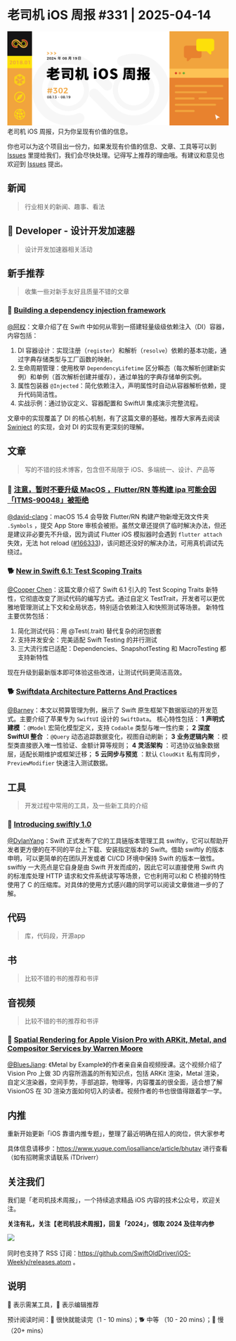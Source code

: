 # 老司机 iOS 周报 #331 | 2025-04-14

![ios-weekly](https://github.com/SwiftOldDriver/iOS-Weekly/blob/master/assets/weekly-header/302.jpg?raw=true)
老司机 iOS 周报，只为你呈现有价值的信息。

你也可以为这个项目出一份力，如果发现有价值的信息、文章、工具等可以到 [Issues](https://github.com/SwiftOldDriver/iOS-Weekly/issues) 里提给我们，我们会尽快处理。记得写上推荐的理由哦。有建议和意见也欢迎到 [Issues](https://github.com/SwiftOldDriver/iOS-Weekly/issues) 提出。

## 新闻

> 行业相关的新闻、趣事、看法

##  Developer - 设计开发加速器

> 设计开发加速器相关活动

## 新手推荐

> 收集一些对新手友好且质量不错的文章

### 🐎 [Building a dependency injection framework](https://tanaschita.com/dependency-injection-building-lightweight-container/)

[@阿权](https://github.com/bqlin)：文章介绍了在 Swift 中如何从零到一搭建轻量级级依赖注入（DI）容器，内容包括：

1. DI 容器设计：实现注册（`register`）和解析（`resolve`）依赖的基本功能，通过字典存储类型与工厂函数的映射。
2. 生命周期管理：使用枚举 `DependencyLifetime` 区分瞬态（每次解析创建新实例）和单例（首次解析创建并缓存），通过单独的字典存储单例实例。
3. 属性包装器 `@Injected`：简化依赖注入，声明属性时自动从容器解析依赖，提升代码简洁性。
4. 实战示例：通过协议定义、容器配置和 SwiftUI 集成演示完整流程。

文章中的实现覆盖了 DI 的核心机制，有了这篇文章的基础，推荐大家再去阅读 [Swinject](https://github.com/Swinject/Swinject) 的实现，会对 DI 的实现有更深刻的理解。

## 文章

> 写的不错的技术博客，包含但不局限于 iOS、多端统一、设计、产品等

### 🐎 [注意，暂时不要升级 MacOS ，Flutter/RN 等构建 ipa 可能会因 「ITMS-90048」被拒绝](https://mp.weixin.qq.com/s/s9fJWOJNhOf9Beu60VDQUA)

[@david-clang](https://github.com/david-clang)：macOS 15.4 会导致 Flutter/RN 构建产物新增无效文件夹 `.Symbols` ，提交 App Store 审核会被拒。虽然文章还提供了临时解决办法，但还是建议非必要先不升级，因为调试 Flutter iOS 模拟器时会遇到 `flutter attach` 失效，无法 hot reload ([#166333](https://github.com/flutter/flutter/issues/166333))，该问题还没好的解决办法，可用真机调试先绕过。

### 🐕 [New in Swift 6.1: Test Scoping Traits](https://www.pointfree.co/blog/posts/169-new-in-swift-6-1-test-scoping-traits)

[@Cooper Chen](https://github.com/cjlcooper)：这篇文章介绍了 Swift 6.1 引入的 Test Scoping Traits 新特性，它彻底改变了测试代码的编写方式。通过自定义 TestTrait，开发者可以更优雅地管理测试上下文和全局状态，特别适合依赖注入和快照测试等场景。
新特性主要优势包括：
1. 简化测试代码：用 @Test(.trait) 替代复杂的闭包嵌套
2. 支持并发安全：完美适配 Swift Testing 的并行测试
3. 三大流行库已适配：Dependencies、SnapshotTesting 和 MacroTesting 都支持新特性

现在升级到最新版本即可体验这些改进，让测试代码更简洁高效。

### 🐕 [Swiftdata Architecture Patterns And Practices](https://azamsharp.com/2025/03/28/swiftdata-architecture-patterns-and-practices.html)

[@Barney](https://github.com/BarneyZhaoooo)：本文以预算管理为例，展示了 Swift 原生框架下数据驱动的开发范式。主要介绍了苹果专为 `SwiftUI` 设计的 `SwiftData`。
核心特性包括：
**1** **声明式建模** ：`@Model` 宏简化模型定义，支持 `Codable` 类型与唯一性约束；
**2** **深度 SwiftUI 整合** ：`@Query` 动态追踪数据变化，视图自动刷新；
**3** **业务逻辑内聚** ：模型类直接嵌入唯一性验证、金额计算等规则；
**4** **灵活架构** ：可选协议抽象数据层，适配长期维护或框架迁移；
**5** **云同步与预览** ：默认 `CloudKit` 私有库同步，`PreviewModifier` 快速注入测试数据。

## 工具

> 开发过程中常用的工具，及一些新工具的介绍

### 🐎 [Introducing swiftly 1.0](https://www.swift.org/blog/introducing-swiftly_10/)

[@DylanYang](https://github.com/Dylan19Yang)：Swift 正式发布了它的工具链版本管理工具 swiftly，它可以帮助开发者更方便的在不同的平台上下载、安装指定版本的 Swift。借助 swiftly 的版本申明，可以更简单的在团队开发或者 CI/CD 环境中保持 Swift 的版本一致性。swiftly 一大亮点是它自身是由 Swift 开发而成的，因此它可以直接使用 Swift 内的标准库处理 HTTP 请求和文件系统读写等场景，它也利用可以和 C 桥接的特性使用了 C 的压缩库。对具体的使用方式感兴趣的同学可以阅读文章做进一步的了解。

## 代码

> 库，代码段，开源app

## 书

> 比较不错的书的推荐和书评

## 音视频

> 比较不错的书的推荐和书评

### 🐢 [Spatial Rendering for Apple Vision Pro with ARKit, Metal, and Compositor Services by Warren Moore](https://www.youtube.com/watch?v=vO0M4c9mb2E)

[@BluesJiang](https://github.com/BluesJiang): 《Metal by Example》的作者亲自亲自视频授课。这个视频介绍了 Vision Pro 上做 3D 内容所涵盖的所有知识点，包括 ARKit 渲染，Metal 渲染，自定义渲染器，空间手势，手部追踪，物理等，内容覆盖的很全面，适合想了解 VisionOS 在 3D 渲染方面如何切入的读者。视频作者的书也很值得跟着学一学。


## 内推

重新开始更新「iOS 靠谱内推专题」，整理了最近明确在招人的岗位，供大家参考

具体信息请移步：https://www.yuque.com/iosalliance/article/bhutav 进行查看（如有招聘需求请联系 iTDriverr）

## 关注我们

我们是「老司机技术周报」，一个持续追求精品 iOS 内容的技术公众号，欢迎关注。

**关注有礼，关注【老司机技术周报】，回复「2024」，领取 2024 及往年内参**

![](https://github.com/SwiftOldDriver/iOS-Weekly/blob/master/assets/qrcode_for_wechat.jpg?raw=true)

同时也支持了 RSS 订阅：https://github.com/SwiftOldDriver/iOS-Weekly/releases.atom 。

## 说明

🚧 表示需某工具，🌟 表示编辑推荐

预计阅读时间：🐎 很快就能读完（1 - 10 mins）；🐕 中等 （10 - 20 mins）；🐢 慢（20+ mins）
